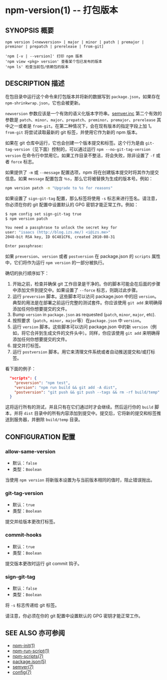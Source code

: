npm-version(1) -- 打包版本
========================================

## SYNOPSIS 概要
```
npm version [<newversion> | major | minor | patch | premajor | preminor | prepatch | prerelease | from-git]

'npm [-v | --version]' 打印 npm 版本
'npm view <pkg> version' 查看某个包已发布的版本
'npm ls' 检查当前包/依赖包的版本
```


## DESCRIPTION 描述
在包目录中运行这个命令来打包版本并将新的数据写到 `package.json`，如果存在 `npm-shrinkwrap.json`，它也会被更新。

`newversion` 参数应该是一个有效的语义化版本字符串。[semver.inc](https://github.com/npm/node-semver#functions) 第二个有效的参数是 `patch`、`minor`、`major`、`prepatch`、`preminor`、`premajor`、`prerelease` 其中之一或者是 `from-git`。在第二种情况下，会在现有版本的指定字段上加 1。`from-git` 将尝试读取最新的 git 标签，并使用它作为新的 npm 版本。

如果在 git 仓库中运行，它也会创建一个版本提交和标签。这个行为是由 `git-tag-version`（见下面）控制的，可以通过运行 `npm --no-git-tag-version version` 在命令行中禁用它。如果工作目录不整洁，将会失败，除非设置了 `-f` 或者 `force` 标志。

如果提供了 `-m` 或 `--message` 配置选项，npm 将在创建版本提交时将其作为提交信息。如果 `message` 配置包含 `％s`，那么它将被替换为生成的版本号。例如：

```bash
npm version patch -m "Upgrade to %s for reasons"
```

如果设置了 `sign-git-tag` 配置，那么标签将使用 `-s` 标志来进行签名。请注意，你必须在你的 git 配置中设置默认的 GPG 密钥才能正常工作。例如：

```bash
$ npm config set sign-git-tag true
$ npm version patch

You need a passphrase to unlock the secret key for
user: "isaacs (http://blog.izs.me/) <i@izs.me>"
2048-bit RSA key, ID 6C481CF6, created 2010-08-31

Enter passphrase:
```

如果 `preversion`、`version` 或者 `postversion` 在 package.json 的 `scripts` 属性中，它们将作为运行 `npm version` 的一部分被执行。

确切的执行顺序如下：
  1. 开始之前，检查并确保 git 工作目录是干净的。你的脚本可能会在后面的步骤中添加文件到提交中。如果设置了 `--force` 标志，则跳过此步骤。
  2. 运行 `preversion` 脚本。这些脚本可以访问 package.json 中的旧 `version`。典型的用法是在部署之前运行完整的测试套件。你应该使用 `git add` 来明确得添加任何你想要提交的文件。
  3. Bump `version` in `package.json` as requested (`patch`, `minor`, `major`, etc).
  3. 按照要求（`patch`，`minor`，`major`等）在`package.json` 中 `version`。
  4. 运行 `version` 脚本。这些脚本可以访问 package.json 中的新 `version`（例如，将它合并到生成文件的文件头中）。同样，你应该使用 `git add` 来明确得添加任何你想要提交的文件。
  5. 提交并打标签。
  6. 运行 `postversion` 脚本。用它来清理文件系统或者自动推送提交和/或打标签。

看下面的例子：

```json
  "scripts": {
    "preversion": "npm test",
    "version": "npm run build && git add -A dist",
    "postversion": "git push && git push --tags && rm -rf build/temp"
  }
```

这将运行所有的测试，并且只有在它们通过时才会继续。然后运行你的 `build` 脚本，并将 `dist` 目录中的所有内容添加到提交中。提交后，它将新的提交和标签推送到服务器，并删除 `build/temp` 目录。

## CONFIGURATION 配置

### allow-same-version

* 默认：`false`
* 类型：`Boolean`

当使用 `npm version` 将新版本设置为与当前版本相同的值时，阻止错误抛出。

### git-tag-version

* 默认：`true`
* 类型：`Boolean`

提交并给版本更改打标签。

### commit-hooks

* 默认：`true`
* 类型：`Boolean`

提交版本更改时运行 git commit 钩子。

### sign-git-tag

* 默认：`false`
* 类型：`Boolean`

将 `-s` 标志传递给 git 标签。

请注意，你必须在你的 git 配置中设置默认的 GPG 密钥才能正常工作。

## SEE ALSO 亦可参阅
* [npm-init(1)](https://docs.npmjs.com/cli/init)
* [npm-run-script(1)](https://docs.npmjs.com/cli/run-script)
* [npm-scripts(7)](https://docs.npmjs.com/misc/scripts)
* [package.json(5)](https://docs.npmjs.com/files/package.json)
* [semver(7)](https://docs.npmjs.com/misc/semver)
* [config(7)](https://docs.npmjs.com/misc/config)
